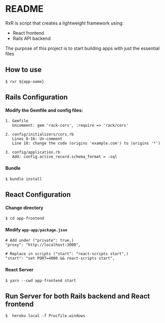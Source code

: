 # README

RxR is script that creates a lightweight framework using:
- React frontend  
- Rails API backend 

The purpose of this project is to start building apps with just the essential files 

## How to use
```Save repo in /Development folder
$ rxr ${app-name}
```
## Rails Configuration
#### Modify the Gemfile and config files:
```
1. Gemfile
   Uncomment: gem 'rack-cors', :require => 'rack/cors'

2. config/initializers/cors.rb
   Lines 8-16: Un-comment 
   Line 10: change the code (origins 'example.com') to (origins '*') 
   
3. config/application.rb 
   Add: config.active_record.schema_format = :sql
```
#### Bundle
```
$ bundle install
```

## React Configuration
#### Change directory
```
$ cd app-frontend
```

#### Modify `app-app/package.json`
``` 
# Add under ("private": true,)
"proxy": "http://localhost:3000",

# Replace in scripts ("start": "react-scripts start",)
"start": "set PORT=4000 && react-scripts start",
```

#### React Server
```
$ yarn --cwd app-frontend start
```

## Run Server for both Rails backend and React frontend
```In root directory
$  heroku local -f Procfile.windows
```
